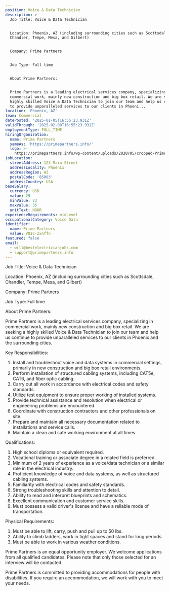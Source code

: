 ```yaml
---
position: Voice & Data Technician
description: >-
  Job Title: Voice & Data Technician 


  Location: Phoenix, AZ (including surrounding cities such as Scottsdale,
  Chandler, Tempe, Mesa, and Gilbert)


  Company: Prime Partners


  Job Type: Full time


  About Prime Partners:


  Prime Partners is a leading electrical services company, specializing in
  commercial work, mainly new construction and big box retail. We are seeking a
  highly skilled Voice & Data Technician to join our team and help us continue
  to provide unparalleled services to our clients in Phoeni...
location: 'Phoenix, AZ'
team: Commercial
datePosted: '2025-01-05T16:55:23.931Z'
validThrough: '2025-02-08T16:55:23.931Z'
employmentType: FULL_TIME
hiringOrganization:
  name: Prime Partners
  sameAs: 'https://primepartners.info/'
  logo: >-
    https://primepartners.info/wp-content/uploads/2020/05/cropped-Prime-Partners-Logo-NO-BG-1-1.png
jobLocation:
  streetAddress: 123 Main Street
  addressLocality: Phoenix
  addressRegion: AZ
  postalCode: '85003'
  addressCountry: USA
baseSalary:
  currency: USD
  value: 29
  minValue: 23
  maxValue: 35
  unitText: HOUR
experienceRequirements: midLevel
occupationalCategory: Voice Data
identifier:
  name: Prime Partners
  value: VOIC-zxnffn
featured: false
email:
  - will@bestelectricianjobs.com
  - support@primepartners.info
---
```




Job Title: Voice & Data Technician 

Location: Phoenix, AZ (including surrounding cities such as Scottsdale, Chandler, Tempe, Mesa, and Gilbert)

Company: Prime Partners

Job Type: Full time

About Prime Partners:

Prime Partners is a leading electrical services company, specializing in commercial work, mainly new construction and big box retail. We are seeking a highly skilled Voice & Data Technician to join our team and help us continue to provide unparalleled services to our clients in Phoenix and the surrounding cities.

Key Responsibilities:

1. Install and troubleshoot voice and data systems in commercial settings, primarily in new construction and big box retail environments.
2. Perform installation of structured cabling systems, including CAT5e, CAT6, and fiber optic cabling.
3. Carry out all work in accordance with electrical codes and safety standards.
4. Utilize test equipment to ensure proper working of installed systems.
5. Provide technical assistance and resolution when electrical or engineering problems are encountered.
6. Coordinate with construction contractors and other professionals on site.
7. Prepare and maintain all necessary documentation related to installations and service calls.
8. Maintain a clean and safe working environment at all times.

Qualifications:

1. High school diploma or equivalent required.
2. Vocational training or associate degree in a related field is preferred.
3. Minimum of 2 years of experience as a voice/data technician or a similar role in the electrical industry.
4. Proficient knowledge of voice and data systems, as well as structured cabling systems.
5. Familiarity with electrical codes and safety standards.
6. Strong troubleshooting skills and attention to detail.
7. Ability to read and interpret blueprints and schematics.
8. Excellent communication and customer service skills.
9. Must possess a valid driver's license and have a reliable mode of transportation.

Physical Requirements:

1. Must be able to lift, carry, push and pull up to 50 lbs.
2. Ability to climb ladders, work in tight spaces and stand for long periods.
3. Must be able to work in various weather conditions.

Prime Partners is an equal opportunity employer. We welcome applications from all qualified candidates. Please note that only those selected for an interview will be contacted.

Prime Partners is committed to providing accommodations for people with disabilities. If you require an accommodation, we will work with you to meet your needs.
